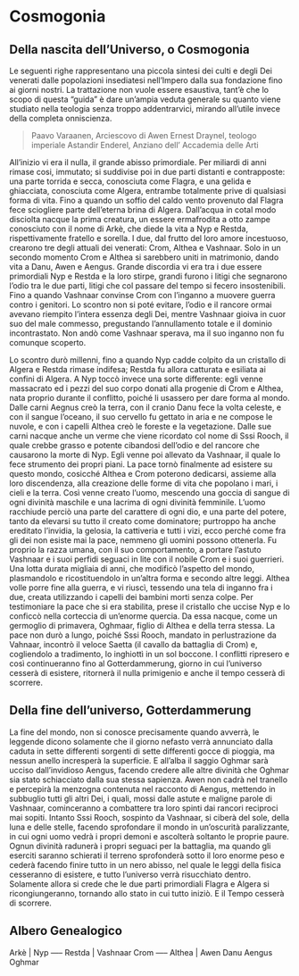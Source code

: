 # Cosmogonia

## Della nascita dell’Universo, o Cosmogonia
Le seguenti righe rappresentano una piccola sintesi dei culti e degli Dei venerati dalle popolazioni insediatesi nell’Impero dalla sua fondazione fino ai giorni nostri. La trattazione non vuole essere esaustiva, tant’è che lo scopo di questa “guida” è dare un’ampia veduta generale su quanto viene studiato nella teologia senza troppo addentrarvici, mirando all’utile invece della completa onniscienza.

> Paavo Varaanen, Arciescovo di Awen
Ernest Draynel, teologo imperiale
Astandir Enderel, Anziano dell’ Accademia delle Arti


All’inizio vi era il nulla, il grande abisso primordiale.
Per miliardi di anni rimase cosi, immutato; si suddivise poi in due parti distanti e contrapposte: una parte torrida e secca, conosciuta come Flagra, e una gelida e ghiacciata, conosciuta come Algera, entrambe totalmente prive di qualsiasi forma di vita.
Fino a quando un soffio del caldo vento provenuto dal Flagra fece sciogliere parte dell’eterna brina di Algera.
Dall’acqua in cotal modo disciolta nacque la prima creatura, un essere ermafrodita a otto zampe conosciuto con il nome di Arkè, che diede la vita a Nyp e Restda, rispettivamente fratello e sorella. I due, dal frutto del loro amore incestuoso, crearono tre degli attuali dei venerati: Crom, Althea e Vashnaar. Solo in un secondo momento Crom e Althea si sarebbero uniti in matrimonio, dando vita a Danu, Awen e Aengus.
Grande discordia vi era tra i due essere primordiali Nyp e Restda e la loro stirpe, grandi furono i litigi che segnarono l’odio tra le due parti, litigi che col passare del tempo si fecero insostenibili. Fino a quando Vashnaar convinse Crom con l’inganno a muovere guerra contro i genitori.
Lo scontro non si poté evitare, l’odio e il rancore ormai avevano riempito l’intera essenza degli Dei, mentre Vashnaar gioiva in cuor suo del male commesso, pregustando l’annullamento totale e il dominio incontrastato. Non andò come Vashnaar sperava, ma il suo inganno non fu comunque scoperto.

Lo scontro durò millenni, fino a quando Nyp cadde colpito da un cristallo di Algera e Restda rimase indifesa; Restda fu allora catturata e esiliata ai confini di Algera.
A Nyp toccò invece una sorte differente: egli venne massacrato ed i pezzi del suo corpo donati alla progenie di Crom e Althea, nata proprio durante il conflitto, poiché li usassero per dare forma al mondo. Dalle carni Aegnus creò la terra, con il cranio Danu fece la volta celeste, e con il sangue l’oceano, il suo cervello fu gettato in aria e ne compose le nuvole, e con i capelli Althea creò le foreste e la vegetazione.
Dalle sue carni nacque anche un verme che viene ricordato col nome di Sssi Rooch, il quale crebbe grasso e potente cibandosi dell’odio e del rancore che causarono la morte di Nyp. Egli venne poi allevato da Vashnaar, il quale lo fece strumento dei propri piani.
La pace tornò finalmente ad esistere su questo mondo, cosicché Althea e Crom poterono dedicarsi, assieme alla loro discendenza, alla creazione delle forme di vita che popolano i mari, i cieli e la terra.
Così venne creato l’uomo, mescendo una goccia di sangue di ogni divinità maschile e una lacrima di ogni divinità femminile. L’uomo racchiude perciò una parte del carattere di ogni dio, e una parte del potere, tanto da elevarsi su tutto il creato come dominatore; purtroppo ha anche ereditato l’invidia, la gelosia, la cattiveria e tutti i vizi, ecco perché come fra gli dei non esiste mai la pace, nemmeno gli uomini possono ottenerla.
Fu proprio la razza umana, con il suo comportamento, a portare l’astuto Vashnaar e i suoi perfidi seguaci in lite con il nobile Crom e i suoi guerrieri. Una lotta durata migliaia di anni, che modificò l’aspetto del mondo, plasmandolo e ricostituendolo in un’altra forma e secondo altre leggi.
Althea volle porre fine alla guerra, e vi riuscì, tessendo una tela di inganno fra i due, creata utilizzando i capelli dei bambini morti senza colpe. Per testimoniare la pace che si era stabilita, prese il cristallo che uccise Nyp e lo conficcò nella corteccia di un’enorme quercia. Da essa nacque, come un germoglio di primavera, Oghmaar, figlio di Althea e della terra stessa.
La pace non durò a lungo, poiché Sssi Rooch, mandato in perlustrazione da Vahnaar, incontrò il veloce Saetta (il cavallo da battaglia di Crom) e, cogliendolo a tradimento, lo inghiottì in un sol boccone. I conflitti ripresero e così continueranno fino al Gotterdammerung, giorno in cui l’universo cesserà di esistere, ritornerà il nulla primigenio e anche il tempo cesserà di scorrere.

## Della fine dell’universo, Gotterdammerung
La fine del mondo, non si conosce precisamente quando avverrà, le leggende dicono solamente che il giorno nefasto verrà annunciato dalla caduta in sette differenti sorgenti di sette differenti gocce di pioggia, ma nessun anello incresperà la superficie.
E all’alba il saggio Oghmar sarà ucciso dall’invidioso Aengus, facendo credere alle altre divinità che Oghmar sia stato schiacciato dalla sua stessa sapienza. Awen non cadrà nel tranello e percepirà la menzogna contenuta nel racconto di Aengus, mettendo in subbuglio tutti gli altri Dei, i quali, mossi dalle astute e maligne parole di Vashnaar, cominceranno a combattere tra loro spinti dai rancori reciproci mai sopiti. Intanto Sssi Rooch, sospinto da Vashnaar, si ciberà del sole, della luna e delle stelle, facendo sprofondare il mondo in un’oscurità paralizzante, in cui ogni uomo vedrà i propri demoni e ascolterà soltanto le proprie paure.
Ognun divinità radunerà i propri seguaci per la battaglia, ma quando gli eserciti saranno schierati il terreno sprofonderà sotto il loro enorme peso e cederà facendo finire tutto in un nero abisso, nel quale le leggi della fisica cesseranno di esistere, e tutto l’universo verrà risucchiato dentro.
Solamente allora si crede che le due parti primordiali Flagra e Algera si ricongiungeranno, tornando allo stato in cui tutto iniziò. E il Tempo cesserà di scorrere.

## Albero Genealogico

Arkè
|
Nyp —– Restda
|
Vashnaar Crom —– Althea
|
Awen Danu Aengus Oghmar